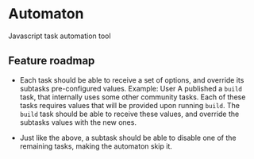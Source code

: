 Automaton
=========

Javascript task automation tool

## Feature roadmap

- Each task should be able to receive a set of options, and override its subtasks pre-configured values. Example: User A published a `build` task, that internally uses some other community tasks. Each of these tasks requires values that will be provided upon running `build`. The `build` task should be able to receive these values, and override the subtasks values with the new ones.

- Just like the above, a subtask should be able to disable one of the remaining tasks, making the automaton skip it.